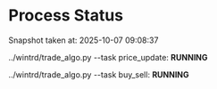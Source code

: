 # Process Status

Snapshot taken at: 2025-10-07 09:08:37

../wintrd/trade_algo.py --task price_update: **RUNNING**

../wintrd/trade_algo.py --task buy_sell: **RUNNING**

